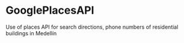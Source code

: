 # GooglePlacesAPI
Use of places API for search directions, phone numbers of residential buildings in Medellín

